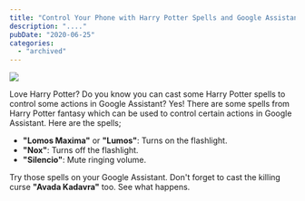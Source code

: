 ```yaml
---
title: "Control Your Phone with Harry Potter Spells and Google Assistant"
description: "...."
pubDate: "2020-06-25"
categories: 
  - "archived"
---
```


  

[![](/images/Harry-Potter-Exhibition-Lisbon-feature-1-300x160.jpg)](https://www.buddhilive.com/wp-content/uploads/2020/06/Harry-Potter-Exhibition-Lisbon-feature-1.jpg)

  

Love Harry Potter? Do you know you can cast some Harry Potter spells to control some actions in Google Assistant? Yes! There are some spells from Harry Potter fantasy which can be used to control certain actions in Google Assistant. Here are the spells;

- **"Lomos Maxima"** or **"Lumos"**: Turns on the flashlight.
- **"Nox"**: Turns off the flashlight.
- **"Silencio"**: Mute ringing volume.

Try those spells on your Google Assistant. Don't forget to cast the killing curse **"Avada Kadavra"** too. See what happens.
